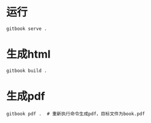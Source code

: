 # 运行
```
gitbook serve .
```
# 生成html
```
gitbook build .
```
# 生成pdf
```
gitbook pdf .  # 重新执行命令生成pdf，目标文件为book.pdf
```